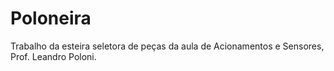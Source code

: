# Poloneira
Trabalho da esteira seletora de peças da aula de Acionamentos e Sensores, Prof. Leandro Poloni.
